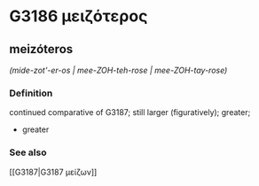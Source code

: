 # G3186 μειζότερος

## meizóteros

_(mide-zot'-er-os | mee-ZOH-teh-rose | mee-ZOH-tay-rose)_

### Definition

continued comparative of G3187; still larger (figuratively); greater; 

- greater

### See also

[[G3187|G3187 μείζων]]
